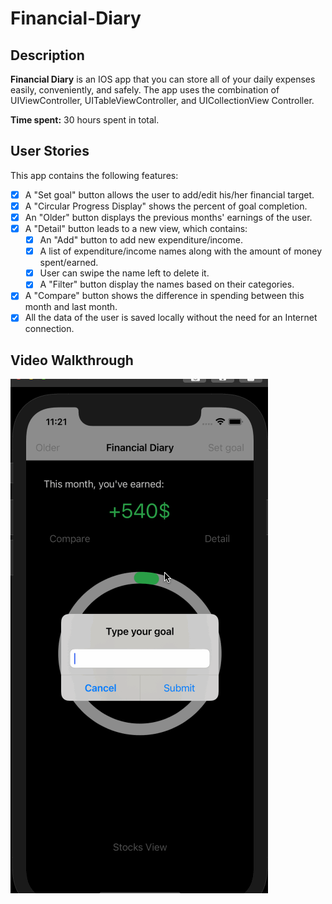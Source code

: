 # Financial-Diary

## Description
**Financial Diary** is an IOS app that you can store all of your daily expenses easily, conveniently, and safely. The app uses the combination of UIViewController, UITableViewController, and UICollectionView Controller.

**Time spent:** 30 hours spent in total.

## User Stories

This app contains the following features: 
- [x] A "Set goal" button allows the user to add/edit his/her financial target.
- [x] A "Circular Progress Display" shows the percent of goal completion.
- [x] An "Older" button displays the previous months' earnings of the user.
- [x] A "Detail" button leads to a new view, which contains:
  - [x] An "Add" button to add new expenditure/income.
  - [x] A list of expenditure/income names along with the amount of money spent/earned.
  - [x] User can swipe the name left to delete it.
  - [x] A "Filter" button display the names based on their categories.
- [x] A "Compare" button shows the difference in spending between this month and last month.
- [x] All the data of the user is saved locally without the need for an Internet connection.

## Video Walkthrough
![](demo.gif)

